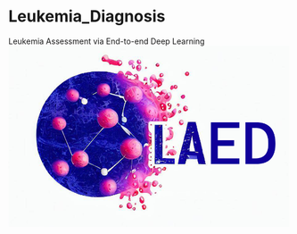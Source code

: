 # Leukemia_Diagnosis
 Leukemia Assessment via End-to-end Deep Learning
![LOGO](https://raw.githubusercontent.com/ZhangChenLab/LAED/main/README/OIG.png)  
